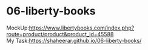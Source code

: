 # 06-liberty-books
 MockUp:https://www.libertybooks.com/index.php?route=product/product&product_id=45588 <br>
 My Task:https://shaheerar.github.io/06-liberty-books/
